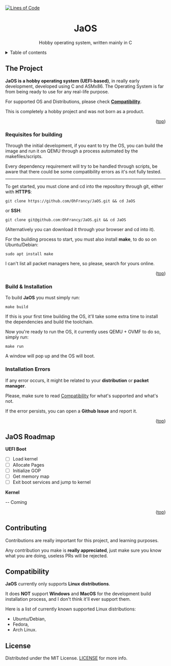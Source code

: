 <a name="readme-top"></a>

[![Lines of Code][tokei-url]][repo-url]

<div>
<h1 align="center">JaOS</h1>

  <p align="center">
    Hobby operating system, written mainly in C
  </p>
</div>

<details>
  <summary>Table of contents</summary>
  <ol>
    <li>
      <a href="#about">About JaOS</a>
    </li>
    <li><a href="#requisites">Requisites</a></li>
    <li><a href="#installation">Build and Installation</a></li>
    <li><a href="#roadmap">Roadmap</a></li>
    <li><a href="#compatibility">Compatibility</a></li>
    <li><a href="#license">Licensing</a></li>
  </ol>
</details>

## The Project
<a name="about"></a>

**JaOS is a hobby operating system (UEFI-based)**, in really early development, developed using C and ASMx86. The Operating System is far from being ready to use for any real-life purpose.

For supported OS and Distributions, please check **<a href="#compatibility">Compatibility</a>**.

This is completely a hobby project and was not born as a product.
<p align="right">(<a href="#readme-top">top</a>)</p>

### Requisites for building
<a name="requisites"></a>

Through the initial development, if you eant to try the OS, you can build the image and run it on QEMU through a process automated by the makefiles/scripts.

Every dependency requirement will try to be handled through scripts, be aware that there could be some compatibility errors as it's not fully tested.

---------------

To get started, you must clone and cd into the repository through git, either with **HTTPS**:
```
git clone https://github.com/OhFrancy/JaOS.git && cd JaOS
```
or **SSH**:
```
git clone git@github.com:OhFrancy/JaOS.git && cd JaOS
```
(Alternatively you can download it through your browser and cd into it).

For the building process to start, you must also install **make**, to do so on Ubuntu/Debian:
```
sudo apt install make
```
I can't list all packet managers here, so please, search for yours online.
<p align="right">(<a href="#readme-top">top</a>)</p>

### Build & Installation
<a name="installation"></a>

To build **JaOS** you must simply run:
```
make build
```
If this is your first time building the OS, it'll take some extra time to install the dependencies and build the toolchain.

Now you're ready to run the OS, it currently uses QEMU + OVMF to do so, simply run:
```
make run
```
A window will pop up and the OS will boot.

### Installation Errors
If any error occurs, it might be related to your **distribution** or **packet manager**.

Please, make sure to read <a href="#compatibility">Compatibility</a> for what's supported and what's not.

If the error persists, you can open a **Github Issue** and report it.

<p align="right">(<a href="#readme-top">top</a>)</p>

## JaOS Roadmap
<a name="roadmap"></a>

**UEFI Boot**
- [ ] Load kernel
- [ ] Allocate Pages
- [ ] Initialize GOP
- [ ] Get memory map
- [ ] Exit boot services and jump to kernel

**Kernel**

-- Coming


<p align="right">(<a href="#readme-top">top</a>)</p>

<!-- CONTRIBUTING -->
## Contributing

Contributions are really important for this project, and learning purposes.

Any contribution you make is **really appreciated**, just make sure you know what you are doing, useless PRs will be rejected.

## Compatibility
<a name="compatibility"></a>
**JaOS** currently only supports **Linux distributions**.

It does **NOT** support **Windows** and **MacOS** for the development build installation process, and I don't think it'll ever support them.

Here is a list of currently known supported Linux distributions:
-  Ubuntu/Debian,
-  Fedora,
-  Arch Linux.

## License
<a name="license"></a>
Distributed under the MIT License. [LICENSE](LICENSE) for more info.

<!-- IMAGES & LINKS -->
[tokei-url]: https://tokei.rs/b1/github/OhFrancy/JaOS?style=for-the-badge
[repo-url]: https://github.com/OhFrancy/JaOS


